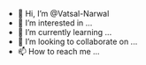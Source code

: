 - 👋 Hi, I’m @Vatsal-Narwal
- 👀 I’m interested in ...
- 🌱 I’m currently learning ...
- 💞️ I’m looking to collaborate on ...
- 📫 How to reach me ...

<!---
Vatsal-Narwal/Vatsal-Narwal is a ✨ special ✨ repository because its `README.md` (this file) appears on your GitHub profile.
You can click the Preview link to take a look at your changes.
--->
